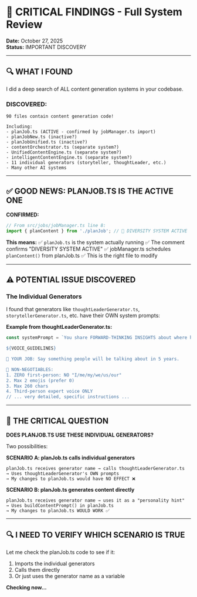 # 🚨 CRITICAL FINDINGS - Full System Review

**Date:** October 27, 2025  
**Status:** IMPORTANT DISCOVERY

---

## 🔍 WHAT I FOUND

I did a deep search of ALL content generation systems in your codebase.

### **DISCOVERED:**
```
90 files contain content generation code!

Including:
- planJob.ts (ACTIVE - confirmed by jobManager.ts import)
- planJobNew.ts (inactive?)
- planJobUnified.ts (inactive?)
- contentOrchestrator.ts (separate system?)
- UnifiedContentEngine.ts (separate system?)
- intelligentContentEngine.ts (separate system?)
- 11 individual generators (storyteller, thoughtLeader, etc.)
- Many other AI systems
```

---

## ✅ GOOD NEWS: PLANJOB.TS IS THE ACTIVE ONE

**CONFIRMED:**
```typescript
// From src/jobs/jobManager.ts line 8:
import { planContent } from './planJob'; // 🎯 DIVERSITY SYSTEM ACTIVE
```

**This means:**
✅ `planJob.ts` is the system actually running
✅ The comment confirms "DIVERSITY SYSTEM ACTIVE"
✅ jobManager.ts schedules `planContent()` from planJob.ts
✅ This is the right file to modify

---

## ⚠️ POTENTIAL ISSUE DISCOVERED

### **The Individual Generators**

I found that generators like `thoughtLeaderGenerator.ts`, `storytellerGenerator.ts`, etc. have their OWN system prompts:

**Example from thoughtLeaderGenerator.ts:**
```typescript
const systemPrompt = `You share FORWARD-THINKING INSIGHTS about where health is going.

${VOICE_GUIDELINES}

🎯 YOUR JOB: Say something people will be talking about in 5 years.

🚨 NON-NEGOTIABLES:
1. ZERO first-person: NO "I/me/my/we/us/our"
2. Max 2 emojis (prefer 0)
3. Max 260 chars
4. Third-person expert voice ONLY
// ... very detailed, specific instructions ...
```

---

## 🎯 THE CRITICAL QUESTION

**DOES PLANJOB.TS USE THESE INDIVIDUAL GENERATORS?**

Two possibilities:

**SCENARIO A: planJob.ts calls individual generators**
```
planJob.ts receives generator name → calls thoughtLeaderGenerator.ts
→ Uses thoughtLeaderGenerator's OWN prompts
→ My changes to planJob.ts would have NO EFFECT ❌
```

**SCENARIO B: planJob.ts generates content directly**
```
planJob.ts receives generator name → uses it as a "personality hint"
→ Uses buildContentPrompt() in planJob.ts
→ My changes to planJob.ts WOULD WORK ✅
```

---

## 🔍 I NEED TO VERIFY WHICH SCENARIO IS TRUE

Let me check the planJob.ts code to see if it:
1. Imports the individual generators
2. Calls them directly
3. Or just uses the generator name as a variable

**Checking now...**



